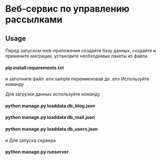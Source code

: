  # Веб-сервис по управлению рассылками 


## Usage

Перед запуском web-приложения создайте базу данных, создайте и примените миграции,
установите необходимые пакеты из файла 

#### pip install requirements.txt

и заполните файл .env.sample переименовав до .env
Используйте команду 

Для загрузки данных используйте команду 
#### python manage.py loaddata db_blog.json 
#### python manage.py loaddata db_mail.json 
#### python manage.py loaddata db_users.json 

и
Для запуска сервера 
#### python manage.py runserver 
